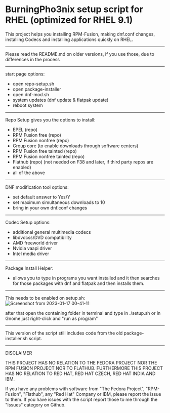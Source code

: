 # BurningPho3nix setup script for RHEL (optimized for RHEL 9.1)

This project helps you installing RPM-Fusion, making dnf.conf changes, installing Codecs and installing applications quickly on RHEL.

______________________________________________________

Please read the README.md on older versions, if you use those, due to differences in the process

______________________________________________________

start page options:
- open repo-setup.sh
- open package-installer
- open dnf-mod.sh
- system updates (dnf update & flatpak update)
- reboot system
______________________________________________________

Repo Setup gives you the options to install:
- EPEL (repo)
- RPM Fusion free (repo)
- RPM Fusion nonfree (repo)
- Group core (to enable downloads through software centers)
- RPM Fusion free tainted (repo)
- RPM Fusion nonfree tainted (repo)
- Flathub (repo) (not needed on F38 and later, if third party repos are enabled)
- all of the above

______________________________________________________

DNF modification tool options:
- set default answer to Yes/Y
- set maximum simultaneous downloads to 10
- bring in your own dnf.conf changes
______________________________________________________

Codec Setup options:
- additional general multimedia codecs
- libdvdcss/DVD compatibility
- AMD freeworld driver
- Nvidia vaapi driver
- Intel media driver

_______________________________________________________

Package Install Helper:
- allows you to type in programs you want installed
and it then searches for those packages with dnf and flatpak
and then installs them.
______________________________________________________

This needs to be enabled on setup.sh:
![Screenshot from 2023-01-17 00-41-11](https://user-images.githubusercontent.com/95959450/212780926-f5806457-5b99-4c5c-9b70-ef21296ea32e.png)

after that open the containing folder in terminal and type in ./setup.sh or in Gnome just right-click and "run as program"

_______________________________________________________

This version of the script still includes code from the old package-installer.sh script.

_______________________________________________________
DISCLAIMER

THIS PROJECT HAS NO RELATION TO THE FEDORA PROJECT NOR THE RPM FUSION PROJECT NOR TO FLATHUB.
FURTHERMORE THIS PROJECT HAS NO RELATION TO RED HAT, RED HAT CZECH, RED HAT INDIA AND IBM.

If you have any problems with software from "The Fedora Project", "RPM-Fusion", "Flathub", any "Red Hat" Company or IBM,
please report the issue to them.
If you have issues with the script report those to me through the "Issues" category on Github.

